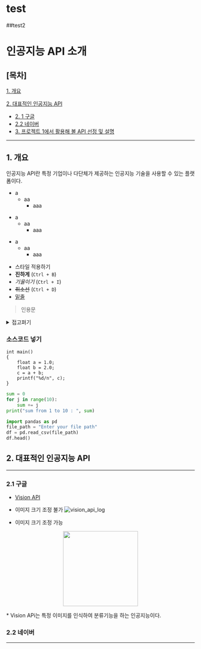# test
##test2
# 인공지능 API 소개
## [목차]

[1. 개요](#1-개요)

[2. 대표적인 인공지능 API](#2-대표적인-인공지능-api)
- [2. 1 구글](#21-구글)
- [2.2 네이버](#22-네이버)
- [3. 프로젝트 1에서 활용해 볼 API 선정 및 설명]()
* * *
## 1. 개요
인공지능 API란 특정 기업이나 다단체가 제공하는 인공지능 기술을 사용할 수 있는 플랫폼이다.

* a
    * aa
      * aaa

- a
    * aa
      * aaa

+ a
    * aa
      * aaa

* 스타일 적용하기
* **진하게** (`Ctrl + B`)
* *기울이기* (`Ctrl + I`)
* <s>취소선</s> (`Ctrl + D`) 
* <u>밑줄</u> 

> 인용문

<details><summary>접고펴기
</summary>
내용작성하기
</details>

### 소스코드 넣기
```
int main()
{
    float a = 1.0;
    float b = 2.0;
    c = a + b;
    printf("%d/n", c);
}    
```
```python
sum = 0
for j in range(10):
    sum += j
print("sum from 1 to 10 : ", sum)
```
```python
import pandas as pd
file_path = "Enter your file path"
df = pd.read_csv(file_path)
df.head()
```

## 2. 대표적인 인공지능 API
* * *
### 2.1 구글
* [Vision API]([https://cloud.google.com/vision?utm_source=google&utm_medium=cpc&utm_campaign=japac-KR-all-en-dr-SKWS-all-mv-trial-PHR-dr-1605216&utm_content=text-ad-none-none-DEV_c-CRE_631195094340-ADGP_Hybrid%20%7C%20SKWS%20-%20BRO%20%7C%20Txt%20~%20AI%20&%20ML_Vision%20AI_vision%20api_main-KWID_43700076507819374-kwd-151378238671&userloc_1009875-network_g&utm_term=KW_vision%20api&gclid=EAIaIQobChMI2L3SlrGSgQMVNc8WBR0Q-AqVEAAYASAAEgI5dvD_BwE&gclsrc=aw.ds&hl=ko](https://www.google.com/url?sa=i&url=https%3A%2F%2Fcommunity.appinventor.mit.edu%2Ft%2Fgoogle-cloud-vision%2F54528&psig=AOvVaw2S0IN3UwY_gPQ5HyC1Nu1E&ust=1693966060043000&source=images&cd=vfe&opi=89978449&ved=0CA4QjRxqFwoTCJipmbyxkoEDFQAAAAAdAAAAABAH)https://www.google.com/url?sa=i&url=https%3A%2F%2Fcommunity.appinventor.mit.edu%2Ft%2Fgoogle-cloud-vision%2F54528&psig=AOvVaw2S0IN3UwY_gPQ5HyC1Nu1E&ust=1693966060043000&source=images&cd=vfe&opi=89978449&ved=0CA4QjRxqFwoTCJipmbyxkoEDFQAAAAAdAAAAABAH)
* 이미지 크기 조정 불가
![vision_api_log](./다운로드.png)

* 이미지 크기 조정 가능
<p align="center">
<img src="다운로드.png" width="200"/>
</p>
  * Vision APi는 특정 이미지를 인식하여 분류기능을 하는 인공지능이다.
  
### 2.2 네이버

* * *
                    

